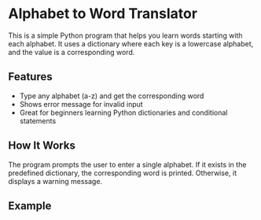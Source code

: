 # Alphabet to Word Translator

This is a simple Python program that helps you learn words starting with each alphabet. It uses a dictionary where each key is a lowercase alphabet, and the value is a corresponding word.

## Features

- Type any alphabet (a-z) and get the corresponding word
- Shows error message for invalid input
- Great for beginners learning Python dictionaries and conditional statements

## How It Works

The program prompts the user to enter a single alphabet. If it exists in the predefined dictionary, the corresponding word is printed. Otherwise, it displays a warning message.

## Example
